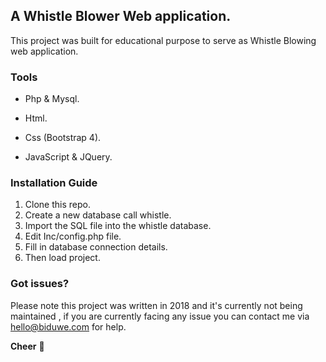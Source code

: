 ## A Whistle Blower Web application.
This project was built for educational purpose to serve as Whistle Blowing web application.


### Tools
- Php & Mysql.

- Html.

- Css (Bootstrap 4).

- JavaScript & JQuery.


### Installation Guide
1. Clone this repo.
2. Create a new database call whistle.
3. Import the SQL file into the whistle database.
4. Edit Inc/config.php file.
5. Fill in database connection details.
6. Then load project. 

### Got issues?
Please note this project was written in 2018 and it's currently not being maintained , if you are currently facing any issue you can contact me via hello@biduwe.com for help.

**Cheer** 🎉
